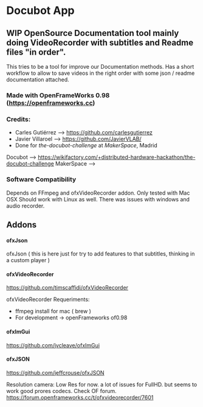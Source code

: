 # Docubot App
## WIP OpenSource Documentation tool mainly doing VideoRecorder with subtitles and Readme files "in order". 
This tries to be a tool for improve our Documentation methods. Has a short workflow to allow to save videos in the right order with some json / readme documentation attached. 


### Made with OpenFrameWorks 0.98 (https://openframeworks.cc)

### Credits: 
- Carles Gutiérrez --> https://github.com/carlesgutierrez
- Javier Villaroel --> https://github.com/JavierVLAB/
 - Done for *the-docubot-challenge* at *MakerSpace*, Madrid
 
 Docubot --> https://wikifactory.com/+distributed-hardware-hackathon/the-docubot-challenge
 MakerSpace --> 

### Software Compatibility
Depends on FFmpeg and ofxVideoRecorder addon.
Only tested with Mac OSX
Should work with Linux as well. 
There was issues with windows and audio recorder.


## Addons

#### ofxJson
ofxJson ( this is here just for try to add features to that subtitles, thinking in a custom player )

#### ofxVideoRecorder
https://github.com/timscaffidi/ofxVideoRecorder

ofxVideoRecorder Requeriments: 

* ffmpeg install for mac ( brew )
* For development -> openFrameworks of0.98

#### ofxImGui
https://github.com/jvcleave/ofxImGui

#### ofxJSON
https://github.com/jeffcrouse/ofxJSON

Resolution camera: Low Res for now. a lot of issues for FullHD. but seems to work good prores codecs. Check OF forum. 
https://forum.openframeworks.cc/t/ofxvideorecorder/7601
